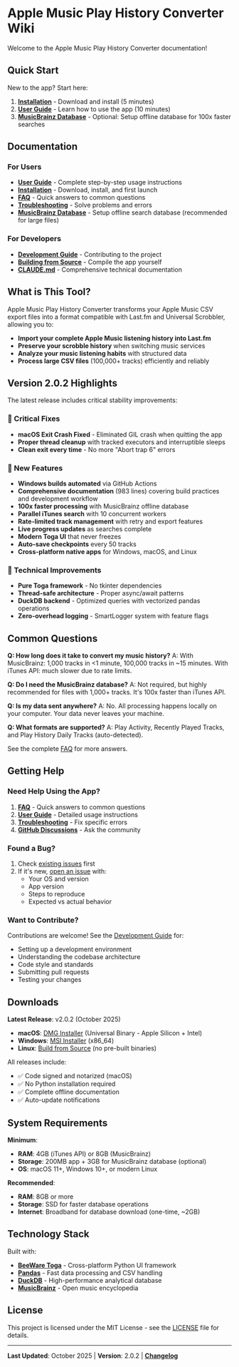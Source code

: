 # Apple Music Play History Converter Wiki

Welcome to the Apple Music Play History Converter documentation!

## Quick Start

New to the app? Start here:

1. **[Installation](Installation)** - Download and install (5 minutes)
2. **[User Guide](User-Guide)** - Learn how to use the app (10 minutes)
3. **[MusicBrainz Database](MusicBrainz-Database)** - Optional: Setup offline database for 100x faster searches

## Documentation

### For Users

- **[User Guide](User-Guide)** - Complete step-by-step usage instructions
- **[Installation](Installation)** - Download, install, and first launch
- **[FAQ](FAQ)** - Quick answers to common questions
- **[Troubleshooting](Troubleshooting)** - Solve problems and errors
- **[MusicBrainz Database](MusicBrainz-Database)** - Setup offline search database (recommended for large files)

### For Developers

- **[Development Guide](Development)** - Contributing to the project
- **[Building from Source](Building-from-Source)** - Compile the app yourself
- **[CLAUDE.md](https://github.com/nerveband/Apple-Music-Play-History-Converter/blob/main/CLAUDE.md)** - Comprehensive technical documentation

## What is This Tool?

Apple Music Play History Converter transforms your Apple Music CSV export files into a format compatible with Last.fm and Universal Scrobbler, allowing you to:

- **Import your complete Apple Music listening history into Last.fm**
- **Preserve your scrobble history** when switching music services
- **Analyze your music listening habits** with structured data
- **Process large CSV files** (100,000+ tracks) efficiently and reliably

## Version 2.0.2 Highlights

The latest release includes critical stability improvements:

### 🐛 Critical Fixes
- **macOS Exit Crash Fixed** - Eliminated GIL crash when quitting the app
- **Proper thread cleanup** with tracked executors and interruptible sleeps
- **Clean exit every time** - No more "Abort trap 6" errors

### 🚀 New Features
- **Windows builds automated** via GitHub Actions
- **Comprehensive documentation** (983 lines) covering build practices and development workflow
- **100x faster processing** with MusicBrainz offline database
- **Parallel iTunes search** with 10 concurrent workers
- **Rate-limited track management** with retry and export features
- **Live progress updates** as searches complete
- **Modern Toga UI** that never freezes
- **Auto-save checkpoints** every 50 tracks
- **Cross-platform native apps** for Windows, macOS, and Linux

### 🔧 Technical Improvements
- **Pure Toga framework** - No tkinter dependencies
- **Thread-safe architecture** - Proper async/await patterns
- **DuckDB backend** - Optimized queries with vectorized pandas operations
- **Zero-overhead logging** - SmartLogger system with feature flags

## Common Questions

**Q: How long does it take to convert my music history?**
A: With MusicBrainz: 1,000 tracks in <1 minute, 100,000 tracks in ~15 minutes. With iTunes API: much slower due to rate limits.

**Q: Do I need the MusicBrainz database?**
A: Not required, but highly recommended for files with 1,000+ tracks. It's 100x faster than iTunes API.

**Q: Is my data sent anywhere?**
A: No. All processing happens locally on your computer. Your data never leaves your machine.

**Q: What formats are supported?**
A: Play Activity, Recently Played Tracks, and Play History Daily Tracks (auto-detected).

See the complete [FAQ](FAQ) for more answers.

## Getting Help

### Need Help Using the App?

1. **[FAQ](FAQ)** - Quick answers to common questions
2. **[User Guide](User-Guide)** - Detailed usage instructions
3. **[Troubleshooting](Troubleshooting)** - Fix specific errors
4. **[GitHub Discussions](https://github.com/nerveband/Apple-Music-Play-History-Converter/discussions)** - Ask the community

### Found a Bug?

1. Check [existing issues](https://github.com/nerveband/Apple-Music-Play-History-Converter/issues) first
2. If it's new, [open an issue](https://github.com/nerveband/Apple-Music-Play-History-Converter/issues/new) with:
   - Your OS and version
   - App version
   - Steps to reproduce
   - Expected vs actual behavior

### Want to Contribute?

Contributions are welcome! See the [Development Guide](Development) for:

- Setting up a development environment
- Understanding the codebase architecture
- Code style and standards
- Submitting pull requests
- Testing your changes

## Downloads

**Latest Release**: v2.0.2 (October 2025)

- **macOS**: [DMG Installer](https://github.com/nerveband/Apple-Music-Play-History-Converter/releases/latest) (Universal Binary - Apple Silicon + Intel)
- **Windows**: [MSI Installer](https://github.com/nerveband/Apple-Music-Play-History-Converter/releases/latest) (x86_64)
- **Linux**: [Build from Source](Building-from-Source) (no pre-built binaries)

All releases include:
- ✅ Code signed and notarized (macOS)
- ✅ No Python installation required
- ✅ Complete offline documentation
- ✅ Auto-update notifications

## System Requirements

**Minimum**:
- **RAM**: 4GB (iTunes API) or 8GB (MusicBrainz)
- **Storage**: 200MB app + 3GB for MusicBrainz database (optional)
- **OS**: macOS 11+, Windows 10+, or modern Linux

**Recommended**:
- **RAM**: 8GB or more
- **Storage**: SSD for faster database operations
- **Internet**: Broadband for database download (one-time, ~2GB)

## Technology Stack

Built with:
- **[BeeWare Toga](https://beeware.org/)** - Cross-platform Python UI framework
- **[Pandas](https://pandas.pydata.org/)** - Fast data processing and CSV handling
- **[DuckDB](https://duckdb.org/)** - High-performance analytical database
- **[MusicBrainz](https://musicbrainz.org/)** - Open music encyclopedia

## License

This project is licensed under the MIT License - see the [LICENSE](https://github.com/nerveband/Apple-Music-Play-History-Converter/blob/main/LICENSE) file for details.

---

**Last Updated**: October 2025 | **Version**: 2.0.2 | **[Changelog](https://github.com/nerveband/Apple-Music-Play-History-Converter/blob/main/CHANGELOG.md)**
